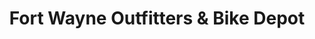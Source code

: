 ---
title: "Fort Wayne Outfitters & Bike Depot"
url: /fort-wayne/fort-wayne-outfitters-und-bike-depot/
shop: Fahrrad
---